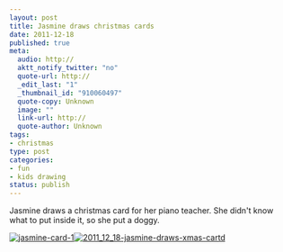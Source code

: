 ```yaml
--- 
layout: post
title: Jasmine draws christmas cards
date: 2011-12-18
published: true
meta: 
  audio: http://
  aktt_notify_twitter: "no"
  quote-url: http://
  _edit_last: "1"
  _thumbnail_id: "910060497"
  quote-copy: Unknown
  image: ""
  link-url: http://
  quote-author: Unknown
tags: 
- christmas
type: post
categories: 
- fun
- kids drawing
status: publish
---
```

Jasmine draws a christmas card for her piano teacher.  She didn't know what to put inside it, so she put a doggy.

[![](http://media.eick.us/2011/12/jasmine-card-1-425x500.jpg "jasmine-card-1")](http://media.eick.us/2011/12/jasmine-card-1.jpg)[![](http://media.eick.us/2011/12/2011_12_18-jasmine-draws-xmas-cartd-500x381.jpg "2011_12_18-jasmine-draws-xmas-cartd")](http://media.eick.us/2011/12/2011_12_18-jasmine-draws-xmas-cartd.jpg)
